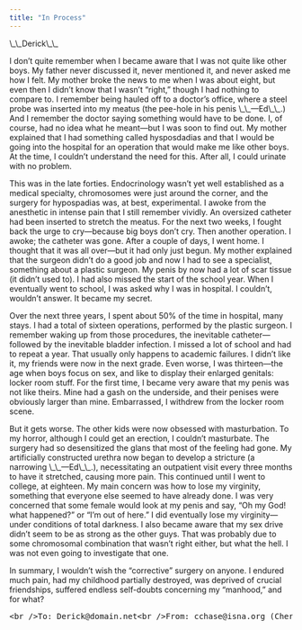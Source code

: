 ```yaml
---
title: "In Process"
---
```


<p>\_\_Derick\_\_  </p>

<p>I don&#8217;t quite remember when I became aware that I was not quite like other boys. My father never discussed it, never mentioned it, and never asked me how I felt. My mother broke the news to me when I was about eight, but even then I didn&#8217;t know that I wasn&#8217;t &#8220;right,&#8221; though I had nothing to compare to. I remember being hauled off to a doctor&#8217;s office, where a steel probe was inserted into my meatus (the pee-hole in his penis \_\_&#8212;Ed\_\_.) And I remember the doctor saying something would have to be done. I, of course, had no idea what he meant&#8212;but I was soon to find out. My mother explained that I had something called hysposdadias and that I would be going into the hospital for an operation that would make me like other boys. At the time, I couldn&#8217;t understand the need for this. After all, I could urinate with no problem.  </p>

<p>This was in the late forties. Endocrinology wasn&#8217;t yet well established as a medical specialty, chromosomes were just around the corner, and the surgery for hypospadias was, at best, experimental. I awoke from the anesthetic in intense pain that I still remember vividly. An oversized catheter had been inserted to stretch the meatus. For the next two weeks, I fought back the urge to cry&#8212;because big boys don&#8217;t cry. Then another operation. I awoke; the catheter was gone. After a couple of days, I went home. I thought that it was all over&#8212;but it had only just begun. My mother explained that the surgeon didn&#8217;t do a good job and now I had to see a specialist, something about a plastic surgeon. My penis by now had a lot of scar tissue (it didn&#8217;t used to). I had also missed the start of the school year. When I eventually went to school, I was asked why I was in hospital. I couldn&#8217;t, wouldn&#8217;t answer. It became my secret.  </p>

<p>Over the next three years, I spent about 50% of the time in hospital, many stays. I had a total of sixteen operations, performed by the plastic surgeon. I remember waking up from those procedures, the inevitable catheter&#8212;followed by the inevitable bladder infection. I missed a lot of school and had to repeat a year. That usually only happens to academic failures. I didn&#8217;t like it, my friends were now in the next grade. Even worse, I was thirteen&#8212;the age when boys focus on sex, and like to display their enlarged genitals: locker room stuff. For the first time, I became very aware that my penis was not like theirs. Mine had a gash on the underside, and their penises were obviously larger than mine. Embarrassed, I withdrew from the locker room scene.  </p>

<p>But it gets worse. The other kids were now obsessed with masturbation. To my horror, although I could get an erection, I couldn&#8217;t masturbate. The surgery had so desensitized the glans that most of the feeling had gone. My artificially constructed urethra now began to develop a stricture (a narrowing \_\_&#8212;Ed\_\_.), necessitating an outpatient visit every three months to have it stretched, causing more pain. This continued until I went to college, at eighteen. My main concern was how to lose my virginity, something that everyone else seemed to have already done. I was very concerned that some female would look at my penis and say, &#8220;Oh my God! what happened?&#8221; or &#8220;I&#8217;m out of here.&#8221; I did eventually lose my virginity&#8212;under conditions of total darkness. I also became aware that my sex drive didn&#8217;t seem to be as strong as the other guys. That was probably due to some chromosomal combination that wasn&#8217;t right either, but what the hell. I was not even going to investigate that one.  </p>

<p>In summary, I wouldn&#8217;t wish the &#8220;corrective&#8221; surgery on anyone. I endured much pain, had my childhood partially destroyed, was deprived of crucial friendships, suffered endless self-doubts concerning my &#8220;manhood,&#8221; and for what?  </p>



<pre>&lt;br /&gt;To: Derick@domain.net&lt;br /&gt;From: cchase@isna.org (Cheryl Chase)&lt;br /&gt;Subject: Re: Write for Chrysalis?&lt;br /&gt;Cc:&lt;br /&gt;Bcc:&lt;br /&gt;X-Attachments:&lt;br /&gt;&lt;br /&gt;Hi Derick,&lt;br /&gt;&lt;br /&gt;What I would like you to write about is not just about the&lt;br /&gt;surgery, but about what it has been like to be intersexed,&lt;br /&gt;how you were treated and what it felt like (emotionally,&lt;br /&gt;physically), and how you wish you had been treated.&lt;br /&gt;&lt;br /&gt;best,&lt;br /&gt;&lt;br /&gt;cheryl&lt;br /&gt;&lt;br /&gt;&lt;br /&gt;&lt;br /&gt;From: Derick@domain.net&lt;br /&gt;Date: Sat, 3 Aug 1996 14:37:35 -0400&lt;br /&gt;To: cchase@isna.org&lt;br /&gt;Subject: My Story&lt;br /&gt;&lt;br /&gt;Cheryl..... is this what you are looking for?.... if you&lt;br /&gt;want it changed, expanded, etc... please let me know.....&lt;br /&gt;&lt;br /&gt;Regards&lt;br /&gt;&lt;br /&gt;Derick&lt;br /&gt;&lt;br /&gt;&lt;br /&gt;&lt;br /&gt;To: Derick@domain.net&lt;br /&gt;Date: 6 Aug 1996&lt;br /&gt;From: cchase@isna.org (Cheryl Chase)&lt;br /&gt;Subject: Re: My Story&lt;br /&gt;&lt;br /&gt;&gt;Cheryl..... is this what you are looking for?.... if you&lt;br /&gt;want it&lt;br /&gt;&gt;changed, expanded, etc... please let me know.....&lt;br /&gt;&lt;br /&gt;Thank you!&lt;br /&gt;&lt;br /&gt;If you could expand somewhat on what your life has been&lt;br /&gt;like since then... what you wrote seems to end at about 18.&lt;br /&gt;But it is now many years later; how did you fare, how did&lt;br /&gt;you connect with your current partner, how has sex been for&lt;br /&gt;you, and has your adult life been affected by your sexual&lt;br /&gt;difference?&lt;br /&gt;&lt;br /&gt;Did you ever learn to masturbate? Are you orgasmic? Do you&lt;br /&gt;find pleasure in sex?&lt;br /&gt;&lt;br /&gt;One of the goals of hypospadias surgery is to make you able&lt;br /&gt;to pee standing up. How did you pee before the surgery?&lt;br /&gt;After the surgery?&lt;br /&gt;&lt;br /&gt;love,&lt;br /&gt;&lt;br /&gt;cheryl&lt;br /&gt;&lt;br /&gt;&lt;br /&gt;&lt;br /&gt;From: Derick@domain.net&lt;br /&gt;Date: Tue, 13 Aug 1996 11:47:41 -0400&lt;br /&gt;To: cchase@isna.org&lt;br /&gt;Subject: Re: Article&lt;br /&gt;&lt;br /&gt;Cheryl,&lt;br /&gt;&lt;br /&gt;I am having a struggle trying to put into words my inner&lt;br /&gt;feelings, emotions, etc. that you asked for as an addition&lt;br /&gt;to the stuff I sent you. I think it&#39;s because its something&lt;br /&gt;I&#39;ve never consciously tried to do.. it&#39;s been repressed&lt;br /&gt;for a long time. I&#39;ve only known about ISNA for about a&lt;br /&gt;month now... and I guess you could say that I am still in&lt;br /&gt;the process of coming out......&lt;br /&gt;&lt;br /&gt;Derick&lt;br /&gt;&lt;br /&gt;</pre>